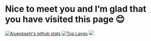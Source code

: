 # Nice to meet you and I’m glad that you have visited this page 😊
[![Aiueokashi's github stats](https://github-readme-stats.vercel.app/api?username=Aiueokashi&count_private=true&show_icons=true&icon_color=79ff97&bg_color=3,000000,c0c0c0&title_color=ff00ff&text_color=00ff00&custom_title=あいうえお菓子のすてーたす)](https://github.com/Aiueokashi/Gitstats-repo)
[![Top Langs](https://github-readme-stats.vercel.app/api/top-langs/?username=Aiueokashi&count_private=true&text_color=79ff97&bg_color=3,000000,808080&title_color=00ff00&custom_title=使ってることば↓)](https://github.com/Aiueokasi/Gitstats-repo)
<img src="https://grass-graph.moshimo.works/images/Aiueokashi.png">
<!--
**Aiaueokashi/Aiueokashi** is a ✨ _special_ ✨ repository because its `README.md` (this file) appears on your GitHub profile.

Here are some ideas to get you started:

- 🔭 I’m currently working on ...
- 🌱 I’m currently learning ...
- 👯 I’m looking to collaborate on ...
- 🤔 I’m looking for help with ...
- 💬 Ask me about ...
- 📫 How to reach me: ...
- 😄 Pronouns: ...
- ⚡ Fun fact: ...
-->
